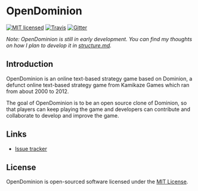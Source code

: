 # OpenDominion

[![MIT licensed](https://img.shields.io/github/license/wavehack/opendominion.svg?maxAge=2592000)](https://opensource.org/licenses/MIT)
[![Travis](https://img.shields.io/travis/wavehack/opendominion.svg?maxAge=2592000)](https://travis-ci.org/WaveHack/OpenDominion)
[![Gitter](https://img.shields.io/gitter/room/opendominion/lobby.svg?maxAge=2592000)](https://gitter.im/opendominion/Lobby)

*Note: OpenDominion is still in early development. You can find my thoughts on how I plan to develop it in [structure.md](structure.md).*

## Introduction

OpenDominion is an online text-based strategy game based on Dominion, a defunct online text-based strategy game from Kamikaze Games which ran from about 2000 to 2012.

The goal of OpenDominion is to be an open source clone of Dominion, so that players can keep playing the game and developers can contribute and collaborate to develop and improve the game.

## Links

* [Issue tracker](https://github.com/WaveHack/OpenDominion/issues)

## License

OpenDominion is open-sourced software licensed under the [MIT License](https://opensource.org/licenses/MIT).
